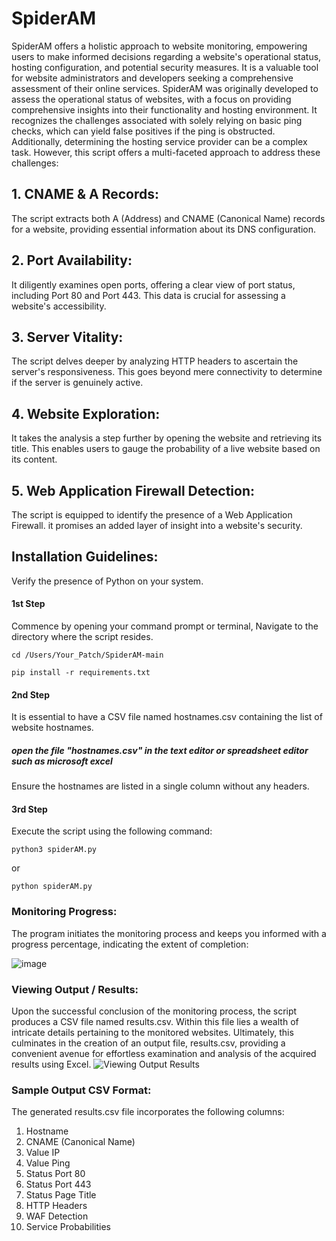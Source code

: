 # SpiderAM
SpiderAM offers a holistic approach to website monitoring, empowering users to make informed decisions regarding a website's operational status, hosting configuration, and potential security measures. It is a valuable tool for website administrators and developers seeking a comprehensive assessment of their online services.
SpiderAM was originally developed to assess the operational status of websites, with a focus on providing comprehensive insights into their functionality and hosting environment. It recognizes the challenges associated with solely relying on basic ping checks, which can yield false positives if the ping is obstructed. Additionally, determining the hosting service provider can be a complex task. However, this script offers a multi-faceted approach to address these challenges:

## 1.	CNAME & A Records:
The script extracts both A (Address) and CNAME (Canonical Name) records for a website, providing essential information about its DNS configuration.

## 2. Port Availability: 
It diligently examines open ports, offering a clear view of port status, including Port 80 and Port 443. This data is crucial for assessing a website's accessibility.

## 3. Server Vitality:
The script delves deeper by analyzing HTTP headers to ascertain the server's responsiveness. This goes beyond mere connectivity to determine if the server is genuinely active.

## 4. Website Exploration: 
It takes the analysis a step further by opening the website and retrieving its title. This enables users to gauge the probability of a live website based on its content.

## 5. Web Application Firewall Detection:
The script is equipped to identify the presence of a Web Application Firewall. it promises an added layer of insight into a website's security.

## Installation Guidelines:
Verify the presence of Python on your system.

#### 1st Step

Commence by opening your command prompt or terminal, Navigate to the directory where the script resides. 
```
cd /Users/Your_Patch/SpiderAM-main
```

```
pip install -r requirements.txt
```

#### 2nd Step
It is essential to have a CSV file named hostnames.csv containing the list of website hostnames.

##### open the file "hostnames.csv" in the text editor or spreadsheet editor such as microsoft excel
Ensure the hostnames are listed in a single column without any headers.

#### 3rd Step 
Execute the script using the following command:

```
python3 spiderAM.py 
```

or 

```
python spiderAM.py 
```

### Monitoring Progress:
The program initiates the monitoring process and keeps you informed with a progress percentage, indicating the extent of completion:

![image](https://github.com/cyberhelper007/SpiderAM/assets/150381883/43af1890-0d4f-4936-8be5-de422d2905e8)

### Viewing Output / Results:
Upon the successful conclusion of the monitoring process, the script produces a CSV file named results.csv. Within this file lies a wealth of intricate details pertaining to the monitored websites. Ultimately, this culminates in the creation of an output file, results.csv, providing a convenient avenue for effortless examination and analysis of the acquired results using Excel.
![Viewing Output Results](https://github.com/cyberhelper007/SpiderAM/assets/150381883/2191022e-54e0-4d72-a393-ab9dae79081f)

### Sample Output CSV Format:
The generated results.csv file incorporates the following columns:

1.	Hostname
2.	CNAME (Canonical Name)
3.	Value IP
4.	Value Ping
5.	Status Port 80
6.	Status Port 443
7.	Status Page Title
8.	HTTP Headers
9.	WAF Detection
10. Service Probabilities
